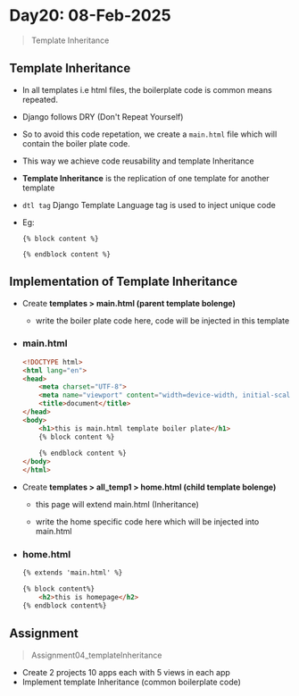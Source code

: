 # Day20: 08-Feb-2025

> Template Inheritance

## Template Inheritance

- In all templates i.e html files, the boilerplate code is common means repeated.

- Django follows DRY (Don't Repeat Yourself)

- So to avoid this code repetation, we create a `main.html` file which will contain the boiler plate code.

- This way we achieve code reusability and template Inheritance

- **Template Inheritance** is the replication of one template for another template 

- `dtl tag` Django Template Language tag is used to inject unique code

- Eg: 

    ```
    {% block content %}

    {% endblock content %}
    ```

## Implementation of Template Inheritance

- Create **templates > main.html (parent template bolenge)** 

    -  write the boiler plate code here, code will be injected in this template

- ### main.html

    ```html
    <!DOCTYPE html>
    <html lang="en">
    <head>
        <meta charset="UTF-8">
        <meta name="viewport" content="width=device-width, initial-scale=1.0">
        <title>document</title>
    </head>
    <body>
        <h1>this is main.html template boiler plate</h1>
        {% block content %} 
        
        {% endblock content %}
    </body>
    </html>
    ```

- Create **templates > all_temp1 > home.html (child template bolenge)** 

    - this page will extend main.html (Inheritance)

    - write the home specific code here which will be injected into main.html 

- ### home.html

    ```html 
    {% extends 'main.html' %}

    {% block content%}
        <h2>this is homepage</h2>
    {% endblock content%}
    ```

## Assignment

> Assignment04_templateInheritance

- Create 2 projects 10 apps each with 5 views in each app 
- Implement template Inheritance (common boilerplate code)